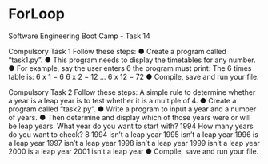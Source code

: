 # ForLoop
Software Engineering Boot Camp - Task 14

Compulsory Task 1
Follow these steps:
● Create a program called “task1.py”.
● This program needs to display the timetables for any number.
● For example, say the user enters 6 the program must print:
The 6 times table is:
6 x 1 = 6
6 x 2 = 12
…
6 x 12 = 72
● Compile, save and run your file.

Compulsory Task 2
Follow these steps:
A simple rule to determine whether a year is a leap year is to test whether it is a multiple of 4.
● Create a program called “task2.py”.
● Write a program to input a year and a number of years.
● Then determine and display which of those years were or will be leap
years.
What year do you want to start with? 1994
How many years do you want to check? 8
1994 isn’t a leap year
1995 isn’t a leap year
1996 is a leap year
1997 isn’t a leap year
1998 isn’t a leap year
1999 isn’t a leap year
2000 is a leap year
2001 isn’t a leap year
● Compile, save and run your file.
